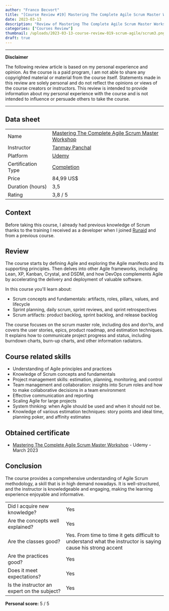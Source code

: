 ```yaml
---
author: "Franco Becvort"
title: "[Course Review #19] Mastering The Complete Agile Scrum Master Workshop"
date: 2023-03-13
description: "Review of Mastering The Complete Agile Scrum Master Workshop"
categories: ["Courses Review"]
thumbnail: /uploads/2023-03-13-course-review-019-scrum-agile/scrum3.png
draft: true
---
```


---

**Disclaimer**

The following review article is based on my personal experience and opinion. As the course is a paid program, I am not able to share any copyrighted material or material from the course itself. Statements made in this review are solely personal and do not reflect the opinions or views of the course creators or instructors. This review is intended to provide information about my personal experience with the course and is not intended to influence or persuade others to take the course.

---

## Data sheet

|                    |                                                                                                                    |
| ------------------ | ------------------------------------------------------------------------------------------------------------------ |
| Name               | [Mastering The Complete Agile Scrum Master Workshop](https://www.udemy.com/course/mastering-agile-scrum-workshop/) |
| Instructor         | [Tanmay Panchal](https://www.linkedin.com/in/tanmaypanchal/)                                                       |
| Platform           | [Udemy](https://www.udemy.com/)                                                                                    |
| Certification Type | [Completion](https://support.udemy.com/hc/en-us/sections/360011037194-Certificates-of-Completion)                  |
| Price              | 84,99 US$                                                                                                          |
| Duration \(hours\) | 3,5                                                                                                                |
| Rating             | 3,8 / 5                                                                                                            |

## Context

Before taking this course, I already had previous knowledge of Scrum thanks to the training I received as a developer when I joined [Runaid](https://www.runaid.com.ar/index.php?languaje=en) and from a previous course.

## Review

The course starts by defining Agile and exploring the Agile manifesto and its supporting principles. Then delves into other Agile frameworks, including Lean, XP, Kanban, Crystal, and DSDM, and how DevOps complements Agile by accelerating the delivery and deployment of valuable software.

In this course you'll learn about:

- Scrum concepts and fundamentals: artifacts, roles, pillars, values, and lifecycle
- Sprint planning, daily scrum, sprint reviews, and sprint retrospectives
- Scrum artifacts: product backlog, sprint backlog, and release backlog

The course focuses on the scrum master role, including dos and don'ts, and covers the user stories, epics, product roadmap, and estimation techniques. It explains how to communicate project progress and status, including burndown charts, burn-up charts, and other information radiators.

## Course related skills

- Understanding of Agile principles and practices
- Knowledge of Scrum concepts and fundamentals
- Project management skills: estimation, planning, monitoring, and control
- Team management and collaboration: insights into Scrum roles and how to make collaborative decisions in a team environment
- Effective communication and reporting
- Scaling Agile for large projects
- System thinking: when Agile should be used and when it should not be.
- Knowledge of various estimation techniques: story points and ideal time, planning poker, and affinity estimates

## Obtained certificate

- [Mastering The Complete Agile Scrum Master Workshop](https://udemy-certificate.s3.amazonaws.com/pdf/UC-c746f80e-2304-4140-a242-ee6973385bc9.pdf) - Udemy - March 2023

## Conclusion

The course provides a comprehensive understanding of Agile Scrum methodology, a skill that is in high demand nowadays. It is well-structured, and the instructor is knowledgeable and engaging, making the learning experience enjoyable and informative.

|                                             |                                                                                                              |
| ------------------------------------------- | ------------------------------------------------------------------------------------------------------------ |
| Did I acquire new knowledge?                | Yes                                                                                                          |
| Are the concepts well explained?            | Yes                                                                                                          |
| Are the classes good?                       | Yes. From time to time it gets difficult to understand what the instructor is saying cause his strong accent |
| Are the practices good?                     | Yes                                                                                                          |
| Does it meet expectations?                  | Yes                                                                                                          |
| Is the instructor an expert on the subject? | Yes                                                                                                          |

**Personal score:** 5 / 5
